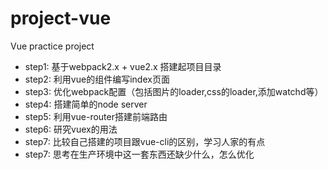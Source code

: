 # project-vue
Vue practice project
* step1: 基于webpack2.x + vue2.x 搭建起项目目录
* step2: 利用vue的组件编写index页面
* step3: 优化webpack配置（包括图片的loader,css的loader,添加watchd等）
* step4: 搭建简单的node server
* step5: 利用vue-router搭建前端路由
* step6: 研究vuex的用法
* step7: 比较自己搭建的项目跟vue-cli的区别，学习人家的有点
* step7: 思考在生产环境中这一套东西还缺少什么，怎么优化
